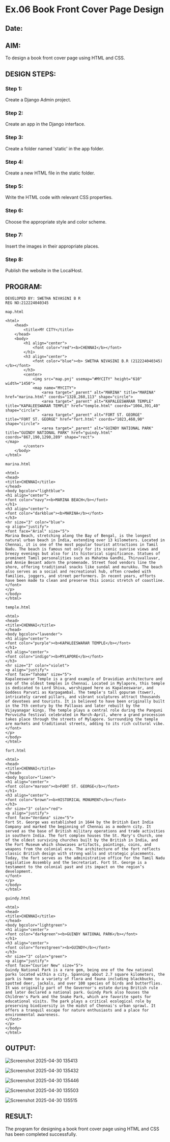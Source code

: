 # Ex.06 Book Front Cover Page Design
## Date:

## AIM:
To design a book front cover page using HTML and CSS.

## DESIGN STEPS:

### Step 1:
Create a Django Admin project.

### Step 2:
Create an app in the Django interface.

### Step 3:
Create a folder named 'static' in the app folder.

### Step 4:
Create a new HTML file in the static folder.

### Step 5:
Write the HTML code with relevant CSS properties.

### Step 6:
Choose the appropriate style and color scheme.

### Step 7:
Insert the images in their appropriate places.

### Step 8:
Publish the website in the LocalHost.

## PROGRAM:
```
DEVELOPED BY: SWETHA NIVASINI B R
REG NO:212224040345
```

```
map.html

<html>
    <head>
        <title>MY CITY</title>
    </head>
    <body>
        <h1 align="center">
            <font color="red"><b>CHENNAI</b></font>
        </h1>
        <h3 align="center">
            <font color="blue"><b> SWETHA NIVASINI B.R (212224040345)</b></font>
        </h3>
        <center>
            <img src="map.pnj" usemap="#MYCITY" height="610" width="1450">
            <map name="MYCITY">
                <area target="_parent" alt="MARINA" title="MARINA" href="marina.html" coords="1328,260,113" shape="circle">
                <area target="_parent" alt="KAPALEESWARAR TEMPLE" title="KAPALEESWARAR TEMPLE" href="temple.html" coords="1004,391,40" shape="circle">
                <area target="_parent" alt="FORT ST. GEORGE" title="FORT ST. GEORGE" href="fort.html" coords="1023,460,90" shape="circle">
                <area target="_parent" alt="GUINDY NATIONAL PARK" title="GUINDY NATIONAL PARK" href="guindy.html" coords="867,190,1290,289" shape="rect">
</map>
        </center>
    </body>
</html>

marina.html

<html>
<head>
<title>CHENNAI</title>
</head>
<body bgcolor="lightblue">
<h1 align="center">
<font color="navy"><b>MARINA BEACH</b></font>
</h1>
<h3 align="center">
<font color="darkblue"><b>MARINA</b></font>
</h3>
<hr size="3" color="blue">
<p align="justify">
<font face="Arial" size="5">
Marina Beach, stretching along the Bay of Bengal, is the longest natural urban beach in India, extending over 13 kilometers. Located in Chennai, it is one of the most popular tourist attractions in Tamil Nadu. The beach is famous not only for its scenic sunrise views and breezy evenings but also for its historical significance. Statues of prominent Tamil personalities such as Mahatma Gandhi, Thiruvalluvar, and Annie Besant adorn the promenade. Street food vendors line the shore, offering traditional snacks like sundal and murukku. The beach also serves as a social and recreational hub, often crowded with families, joggers, and street performers. In recent years, efforts have been made to clean and preserve this iconic stretch of coastline.
</font>
</p>
</body>
</html>

temple.html

<html>
<head>
<title>CHENNAI</title>
</head>
<body bgcolor="lavender">
<h1 align="center">
<font color="purple"><b>KAPALEESWARAR TEMPLE</b></font>
</h1>
<h3 align="center">
<font color="indigo"><b>MYLAPORE</b></font>
</h3>
<hr size="3" color="violet">
<p align="justify">
<font face="Tahoma" size="5">
Kapaleeswarar Temple is a grand example of Dravidian architecture and one of the oldest temples in Chennai. Located in Mylapore, this temple is dedicated to Lord Shiva, worshipped here as Kapaleeswarar, and Goddess Parvati as Karpagambal. The temple's tall gopuram (tower), intricately carved pillars, and vibrant sculptures attract thousands of devotees and tourists. It is believed to have been originally built in the 7th century by the Pallavas and later rebuilt by the Vijayanagar kings. The temple plays a central role during the Panguni Peruvizha festival celebrated in March-April, where a grand procession takes place through the streets of Mylapore. Surrounding the temple are markets and traditional streets, adding to its rich cultural vibe.
</font>
</p>
</body>
</html>

fort.html

<html>
<head>
<title>CHENNAI</title>
</head>
<body bgcolor="linen">
<h1 align="center">
<font color="maroon"><b>FORT ST. GEORGE</b></font>
</h1>
<h3 align="center">
<font color="brown"><b>HISTORICAL MONUMENT</b></font>
</h3>
<hr size="3" color="red">
<p align="justify">
<font face="Verdana" size="5">
Fort St. George was established in 1644 by the British East India Company and marked the beginning of Chennai as a modern city. It served as the base of British military operations and trade activities in southern India. The fort complex houses the St. Mary's Church, one of the oldest surviving churches built by the British in India, and the Fort Museum which showcases artifacts, paintings, coins, and weapons from the colonial era. The architecture of the fort reflects classic British design with strong walls and strategic placements. Today, the fort serves as the administrative office for the Tamil Nadu Legislative Assembly and the Secretariat. Fort St. George is a testament to the colonial past and its impact on the region’s development.
</font>
</p>
</body>
</html>

guindy.html

<html>
<head>
<title>CHENNAI</title>
</head>
<body bgcolor="lightgreen">
<h1 align="center">
<font color="darkgreen"><b>GUINDY NATIONAL PARK</b></font>
</h1>
<h3 align="center">
<font color="forestgreen"><b>GUINDY</b></font>
</h3>
<hr size="3" color="green">
<p align="justify">
<font face="Courier New" size="5">
Guindy National Park is a rare gem, being one of the few national parks located within a city. Spanning about 2.7 square kilometers, the park is home to a variety of flora and fauna including blackbucks, spotted deer, jackals, and over 100 species of birds and butterflies. It was originally part of the Governor's estate during British rule and later declared a national park. Guindy Park also houses the Children's Park and the Snake Park, which are favorite spots for educational visits. The park plays a critical ecological role by preserving biodiversity in the midst of Chennai's urban sprawl. It offers a tranquil escape for nature enthusiasts and a place for environmental awareness.
</font>
</p>
</body>
</html>
```



## OUTPUT:

![Screenshot 2025-04-30 135413](https://github.com/user-attachments/assets/d1ec9317-9434-41ee-baf1-0a7c4dd3d8cf)

![Screenshot 2025-04-30 135432](https://github.com/user-attachments/assets/689f8da3-6408-441e-a37c-73a8f7f554d2)

![Screenshot 2025-04-30 135446](https://github.com/user-attachments/assets/7b0db587-5e14-4cb4-b8dd-35733d83fe40)

![Screenshot 2025-04-30 135503](https://github.com/user-attachments/assets/59a02d6f-f8fb-4228-8473-aab4548fbc96)

![Screenshot 2025-04-30 135515](https://github.com/user-attachments/assets/4d7fa648-17b2-437e-b07a-f36af5018c1b)






## RESULT:
The program for designing a book front cover page using HTML and CSS has been completed successfully.
